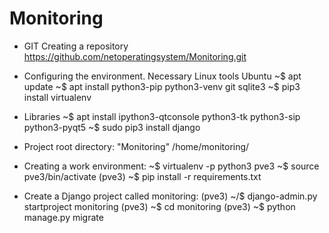 # Monitoring
- GIT 
Creating a repository https://github.com/netoperatingsystem/Monitoring.git

- Configuring the environment. Necessary Linux tools
Ubuntu ~$ apt update ~$ apt install python3-pip python3-venv git sqlite3 ~$ pip3 install virtualenv

- Libraries 
~$ apt install ipython3-qtconsole python3-tk python3-sip python3-pyqt5 ~$ sudo pip3 install django

- Project root directory:
"Monitoring" /home/monitoring/

- Creating a work environment:
~$ virtualenv -p python3 pve3 ~$ source pve3/bin/activate (pve3) ~$ pip install -r requirements.txt

- Create a Django project called monitoring:
(pve3) ~/$ django-admin.py startproject monitoring (pve3) ~$ cd monitoring (pve3) ~$ python manage.py migrate
